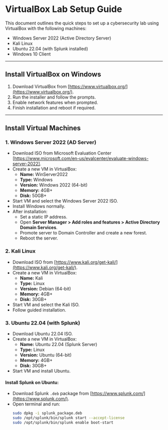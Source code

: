 # VirtualBox Lab Setup Guide

This document outlines the quick steps to set up a cybersecurity lab using VirtualBox with the following machines:
- Windows Server 2022 (Active Directory Server)
- Kali Linux
- Ubuntu 22.04 (with Splunk installed)
- Windows 10 Client

---

## Install VirtualBox on Windows

1. Download VirtualBox from [https://www.virtualbox.org/](https://www.virtualbox.org/).
2. Run the installer and follow the prompts.
3. Enable network features when prompted.
4. Finish installation and reboot if required.

---

## Install Virtual Machines

### 1. Windows Server 2022 (AD Server)

- Download ISO from Microsoft Evaluation Center [https://www.microsoft.com/en-us/evalcenter/evaluate-windows-server-2022].
- Create a new VM in VirtualBox:
  - **Name:** WinServer2022
  - **Type:** Windows
  - **Version:** Windows 2022 (64-bit)
  - **Memory:** 4GB+
  - **Disk:** 50GB+
- Start VM and select the Windows Server 2022 ISO.
- Install Windows normally.
- After installation:
  - Set a static IP address.
  - Open **Server Manager > Add roles and features > Active Directory Domain Services**.
  - Promote server to Domain Controller and create a new forest.
  - Reboot the server.

### 2. Kali Linux

- Download ISO from [https://www.kali.org/get-kali/](https://www.kali.org/get-kali/).
- Create a new VM in VirtualBox:
  - **Name:** Kali
  - **Type:** Linux
  - **Version:** Debian (64-bit)
  - **Memory:** 4GB+
  - **Disk:** 30GB+
- Start VM and select the Kali ISO.
- Follow guided installation.

### 3. Ubuntu 22.04 (with Splunk)

- Download Ubuntu 22.04 ISO.
- Create a new VM in VirtualBox:
  - **Name:** Ubuntu 22.04 (Splunk Server)
  - **Type:** Linux
  - **Version:** Ubuntu (64-bit)
  - **Memory:** 4GB+
  - **Disk:** 30GB+
- Start VM and install Ubuntu.

#### Install Splunk on Ubuntu:
- Download Splunk `.deb` package from [https://www.splunk.com/](https://www.splunk.com/).
- Open terminal and run:
  ```bash
  sudo dpkg -i splunk_package.deb
  sudo /opt/splunk/bin/splunk start --accept-license
  sudo /opt/splunk/bin/splunk enable boot-start

